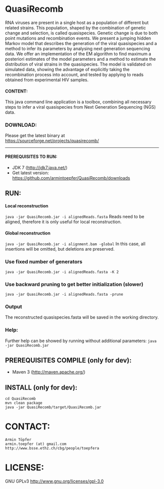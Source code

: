 # QuasiRecomb
RNA viruses are present in a single host as a population of different
but related strains. This population, shaped by the combination of
genetic change and selection, is called quasispecies. Genetic change
is due to both point mutations and recombination events. We present a
jumping hidden Markov model that describes the generation of the viral
quasispecies and a method to infer its parameters by analysing next
generation sequencing data. We offer an implementation of the
EM algorithm to find maximum a posteriori estimates of the model
parameters and a method to estimate the distribution of viral strains
in the quasispecies. The model is validated on simulated data, showing
the advantage of explicitly taking the recombination process into
account, and tested by applying to reads obtained from experimental 
HIV samples.

#### CONTENT:
This java command line application is a toolbox, combining all necessary
steps to infer a viral quasispecies from Next Generation Sequencing (NGS) data.

### DOWNLOAD:
Please get the latest binary at https://sourceforge.net/projects/quasirecomb/

- - -

#### PREREQUISITES TO RUN:
 - JDK 7 (http://jdk7.java.net/)
 - Get latest version: https://github.com/armintoepfer/QuasiRecomb/downloads

## RUN:
#### Local reconstruction
 `java -jar QuasiRecomb.jar -i alignedReads.fasta`
 Reads need to be aligned, therefore it is only useful for local reconstruction.

#### Global reconstruction
 `java -jar QuasiRecomb.jar -i alignment.bam -global`
  In this case, all insertions will be omitted, but deletions are preserved.

### Use fixed number of generators
 `java -jar QuasiRecomb.jar -i alignedReads.fasta -K 2`
 
 

### Use backward pruning to get better initialization (slower)
 `java -jar QuasiRecomb.jar -i alignedReads.fasta -prune`

### Output
 The reconstructed quasispecies.fasta will be saved in the working directory.

### Help:
 Further help can be showed by running without additional parameters:
  `java -jar QuasiRecomb.jar`

## PREREQUISITES COMPILE (only for dev):
 - Maven 3 (http://maven.apache.org/)

## INSTALL (only for dev):
    cd QuasiRecomb
    mvn clean package
    java -jar QuasiRecomb/target/QuasiRecomb.jar

# CONTACT:
    Armin Töpfer
    armin.toepfer (at) gmail.com
    http://www.bsse.ethz.ch/cbg/people/toepfera

# LICENSE:
 GNU GPLv3 http://www.gnu.org/licenses/gpl-3.0
